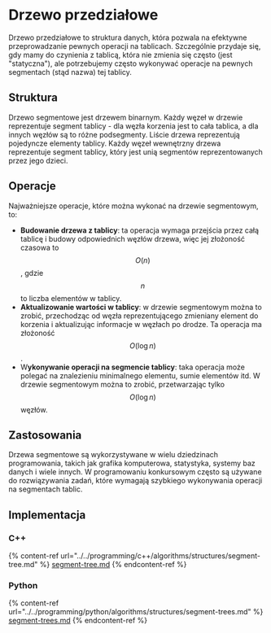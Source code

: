 # Drzewo przedziałowe

Drzewo przedziałowe to struktura danych, która pozwala na efektywne przeprowadzanie pewnych operacji na tablicach. Szczególnie przydaje się, gdy mamy do czynienia z tablicą, która nie zmienia się często (jest "statyczna"), ale potrzebujemy często wykonywać operacje na pewnych segmentach (stąd nazwa) tej tablicy.

## Struktura

Drzewo segmentowe jest drzewem binarnym. Każdy węzeł w drzewie reprezentuje segment tablicy - dla węzła korzenia jest to cała tablica, a dla innych węzłów są to różne podsegmenty. Liście drzewa reprezentują pojedyncze elementy tablicy. Każdy węzeł wewnętrzny drzewa reprezentuje segment tablicy, który jest unią segmentów reprezentowanych przez jego dzieci.

## Operacje

Najważniejsze operacje, które można wykonać na drzewie segmentowym, to:

- **Budowanie drzewa z tablicy**: ta operacja wymaga przejścia przez całą tablicę i budowy odpowiednich węzłów drzewa, więc jej złożoność czasowa to $$O(n)$$, gdzie $$n$$ to liczba elementów w tablicy.
- **Aktualizowanie wartości w tablicy**: w drzewie segmentowym można to zrobić, przechodząc od węzła reprezentującego zmieniany element do korzenia i aktualizując informacje w węzłach po drodze. Ta operacja ma złożoność $$O(\log n)$$.
- W**ykonywanie operacji na segmencie tablicy**: taka operacja może polegać na znalezieniu minimalnego elementu, sumie elementów itd. W drzewie segmentowym można to zrobić, przetwarzając tylko $$O(\log n)$$ węzłów.

## Zastosowania

Drzewa segmentowe są wykorzystywane w wielu dziedzinach programowania, takich jak grafika komputerowa, statystyka, systemy baz danych i wiele innych. W programowaniu konkursowym często są używane do rozwiązywania zadań, które wymagają szybkiego wykonywania operacji na segmentach tablic.

## Implementacja

### C++

{% content-ref url="../../programming/c++/algorithms/structures/segment-tree.md" %}
[segment-tree.md](../../programming/c++/algorithms/structures/segment-tree.md)
{% endcontent-ref %}

### Python

{% content-ref url="../../programming/python/algorithms/structures/segment-trees.md" %}
[segment-trees.md](../../programming/python/algorithms/structures/segment-trees.md)
{% endcontent-ref %}
